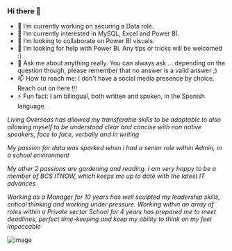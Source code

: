 ### Hi there 👋



- 🔭 I’m currently working on securing a Data role. 
- 🌱 I’m currently interested in MySQL, Excel and Power BI.
- 👯 I’m looking to collaborate on Power BI visuals.
- 🤔 I’m looking for help with Power BI. Any tips or tricks will be welcomed :) 
- 💬 Ask me about anything really. You can always ask ... depending on the question though, please remember that no answer is a valid answer ;)
- 📫 How to reach me: I don't have a social media presence by choice. Reach out on here !!!
- ⚡ Fun fact: I am bilingual, both written and spoken, in the Spanish language.

*Living Overseas has allowed my transferable skills to be adaptable to also allowing myself to be understood clear and concise with non native speakers, face to face, verbally and in writing* 

*My passion for data was sparked when i had a senior role within Admin, in a school environment*

*My other 2 passions are gardening and reading. I am very happy to be a member of BCS ITNOW, which keeps me up to date with the latest IT advances*

*Working as a Manager for 10 years has well sculpted my leadership skills, critical thinking and working under pressure. Working within an array of roles within a Private sector School for 4 years has prepared me to meet deadlines, perfect time-keeping and keep my ability to think on my feet impeccable* 




![image](https://user-images.githubusercontent.com/130657071/232028684-d3f57bdb-3864-4150-b966-fea716887b27.png)

